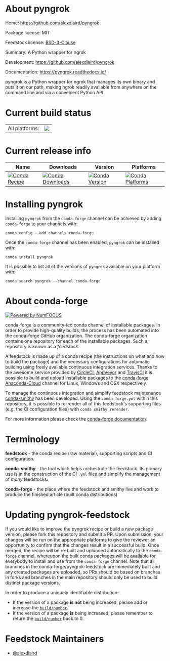 About pyngrok
=============

Home: https://github.com/alexdlaird/pyngrok

Package license: MIT

Feedstock license: [BSD-3-Clause](https://github.com/conda-forge/pyngrok-feedstock/blob/master/LICENSE.txt)

Summary: A Python wrapper for ngrok

Development: https://github.com/alexdlaird/pyngrok

Documentation: https://pyngrok.readthedocs.io/

pyngrok is a Python wrapper for ngrok that manages its own binary and puts it on our path,
making ngrok readily available from anywhere on the command line and via a convenient
Python API.


Current build status
====================


<table><tr><td>All platforms:</td>
    <td>
      <a href="https://dev.azure.com/conda-forge/feedstock-builds/_build/latest?definitionId=9669&branchName=master">
        <img src="https://dev.azure.com/conda-forge/feedstock-builds/_apis/build/status/pyngrok-feedstock?branchName=master">
      </a>
    </td>
  </tr>
</table>

Current release info
====================

| Name | Downloads | Version | Platforms |
| --- | --- | --- | --- |
| [![Conda Recipe](https://img.shields.io/badge/recipe-pyngrok-green.svg)](https://anaconda.org/conda-forge/pyngrok) | [![Conda Downloads](https://img.shields.io/conda/dn/conda-forge/pyngrok.svg)](https://anaconda.org/conda-forge/pyngrok) | [![Conda Version](https://img.shields.io/conda/vn/conda-forge/pyngrok.svg)](https://anaconda.org/conda-forge/pyngrok) | [![Conda Platforms](https://img.shields.io/conda/pn/conda-forge/pyngrok.svg)](https://anaconda.org/conda-forge/pyngrok) |

Installing pyngrok
==================

Installing `pyngrok` from the `conda-forge` channel can be achieved by adding `conda-forge` to your channels with:

```
conda config --add channels conda-forge
```

Once the `conda-forge` channel has been enabled, `pyngrok` can be installed with:

```
conda install pyngrok
```

It is possible to list all of the versions of `pyngrok` available on your platform with:

```
conda search pyngrok --channel conda-forge
```


About conda-forge
=================

[![Powered by NumFOCUS](https://img.shields.io/badge/powered%20by-NumFOCUS-orange.svg?style=flat&colorA=E1523D&colorB=007D8A)](http://numfocus.org)

conda-forge is a community-led conda channel of installable packages.
In order to provide high-quality builds, the process has been automated into the
conda-forge GitHub organization. The conda-forge organization contains one repository
for each of the installable packages. Such a repository is known as a *feedstock*.

A feedstock is made up of a conda recipe (the instructions on what and how to build
the package) and the necessary configurations for automatic building using freely
available continuous integration services. Thanks to the awesome service provided by
[CircleCI](https://circleci.com/), [AppVeyor](https://www.appveyor.com/)
and [TravisCI](https://travis-ci.com/) it is possible to build and upload installable
packages to the [conda-forge](https://anaconda.org/conda-forge)
[Anaconda-Cloud](https://anaconda.org/) channel for Linux, Windows and OSX respectively.

To manage the continuous integration and simplify feedstock maintenance
[conda-smithy](https://github.com/conda-forge/conda-smithy) has been developed.
Using the ``conda-forge.yml`` within this repository, it is possible to re-render all of
this feedstock's supporting files (e.g. the CI configuration files) with ``conda smithy rerender``.

For more information please check the [conda-forge documentation](https://conda-forge.org/docs/).

Terminology
===========

**feedstock** - the conda recipe (raw material), supporting scripts and CI configuration.

**conda-smithy** - the tool which helps orchestrate the feedstock.
                   Its primary use is in the construction of the CI ``.yml`` files
                   and simplify the management of *many* feedstocks.

**conda-forge** - the place where the feedstock and smithy live and work to
                  produce the finished article (built conda distributions)


Updating pyngrok-feedstock
==========================

If you would like to improve the pyngrok recipe or build a new
package version, please fork this repository and submit a PR. Upon submission,
your changes will be run on the appropriate platforms to give the reviewer an
opportunity to confirm that the changes result in a successful build. Once
merged, the recipe will be re-built and uploaded automatically to the
`conda-forge` channel, whereupon the built conda packages will be available for
everybody to install and use from the `conda-forge` channel.
Note that all branches in the conda-forge/pyngrok-feedstock are
immediately built and any created packages are uploaded, so PRs should be based
on branches in forks and branches in the main repository should only be used to
build distinct package versions.

In order to produce a uniquely identifiable distribution:
 * If the version of a package **is not** being increased, please add or increase
   the [``build/number``](https://conda.io/docs/user-guide/tasks/build-packages/define-metadata.html#build-number-and-string).
 * If the version of a package **is** being increased, please remember to return
   the [``build/number``](https://conda.io/docs/user-guide/tasks/build-packages/define-metadata.html#build-number-and-string)
   back to 0.

Feedstock Maintainers
=====================

* [@alexdlaird](https://github.com/alexdlaird/)

